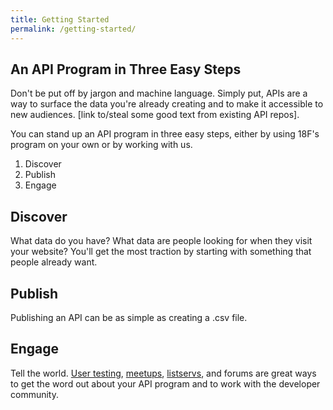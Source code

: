 ```yaml
---
title: Getting Started
permalink: /getting-started/
---
```

## An API Program in Three Easy Steps
Don't be put off by jargon and machine language. Simply put, APIs are a way to surface the data you're already creating and to make it accessible to new audiences. 
[link to/steal some good text from existing API repos].

You can stand up an API program in three easy steps, either by using 18F's program on your own or by working with us.

1. Discover
2. Publish
3. Engage

## Discover
What data do you have? What data are people looking for when they visit your website? You'll get the most traction by starting with something that people already want.

## Publish
Publishing an API can be as simple as creating a .csv file.

## Engage
Tell the world. [User testing](http://18f.github.io/API-Usability-Testing/), [meetups](http://www.meetup.com/DC-Web-API-User-Group/), [listservs](https://groups.google.com/forum/#!forum/us-government-apis), and forums are great ways to get the word out about your API program and to work with the developer community.
